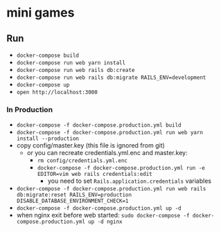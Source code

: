 # mini games

## Run
- `docker-compose build`
- `docker-compose run web yarn install`
- `docker-compose run web rails db:create`
- `docker-compose run web rails db:migrate RAILS_ENV=development`
- `docker-compose up`
- `open http://localhost:3000`

### In Production
- `docker-compose -f docker-compose.production.yml build`
- `docker-compose -f docker-compose.production.yml run web yarn install --production`
- copy config/master.key (this file is ignored from git)
    - or you can recreate credentials.yml.enc and master.key:
        - `rm config/credentials.yml.enc`
        - `docker-compose -f docker-compose.production.yml run -e EDITOR=vim web rails credentials:edit`
            - you need to set `Rails.application.credentials` variables
- `docker-compose -f docker-compose.production.yml run web rails db:migrate:reset RAILS_ENV=production DISABLE_DATABASE_ENVIRONMENT_CHECK=1`
- `docker-compose -f docker-compose.production.yml up -d`
- when nginx exit before web started: `sudo docker-compose -f docker-compose.production.yml up -d nginx`
